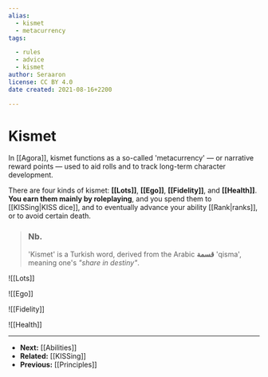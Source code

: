 ```yaml
---
alias:
  - kismet
  - metacurrency
tags:

  - rules
  - advice
  - kismet
author: Seraaron
license: CC BY 4.0
date created: 2021-08-16+2200

---
```


# Kismet


In [[Agora]], kismet functions as a so-called 'metacurrency' — or narrative reward points — used to aid rolls and to track long-term character development.

There are four kinds of kismet: **[[Lots]]**, **[[Ego]]**, **[[Fidelity]]**, and **[[Health]]**. **You earn them mainly by roleplaying**, and you spend them to [[KISSing|KISS dice]], and to eventually advance your ability [[Rank|ranks]], or to avoid certain death.

> ### Nb.
> 'Kismet' is a Turkish word, derived from the Arabic **قسمة** 'qisma', meaning one's _"share in destiny"_.

![[Lots]]

![[Ego]]

![[Fidelity]]

![[Health]]

---

- **Next:** [[Abilities]]
- **Related:** [[KISSing]]
- **Previous:** [[Principles]]

